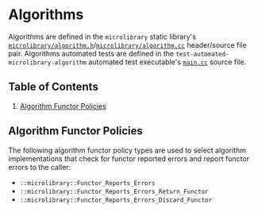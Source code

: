 # Algorithms

Algorithms are defined in the `microlibrary` static library's
[`microlibrary/algorithm.h`](https://github.com/apcountryman/microlibrary/blob/main/libraries/microlibrary/ANY/ANY/include/microlibrary/algorithm.h)/[`microlibrary/algorithm.cc`](https://github.com/apcountryman/microlibrary/blob/main/libraries/microlibrary/ANY/ANY/source/microlibrary/algorithm.cc)
header/source file pair.
Algorithms automated tests are defined in the `test-automated-microlibrary-algorithm`
automated test executable's
[`main.cc`](https://github.com/apcountryman/microlibrary/blob/main/tests/automated/microlibrary/algorithm/main.cc)
source file.

## Table of Contents

1. [Algorithm Functor Policies](#algorithm-functor-policies)

## Algorithm Functor Policies

The following algorithm functor policy types are used to select algorithm implementations
that check for functor reported errors and report functor errors to the caller:
- `::microlibrary::Functor_Reports_Errors`
- `::microlibrary::Functor_Reports_Errors_Return_Functor`
- `::microlibrary::Functor_Reports_Errors_Discard_Functor`
